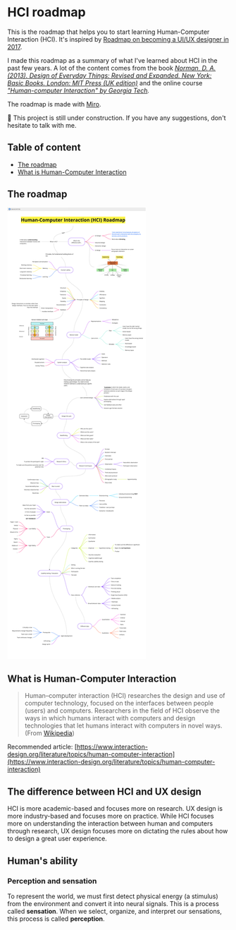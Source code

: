 # HCI roadmap

This is the roadmap that helps you to start learning Human-Computer Interaction (HCI). It's inspired by [Roadmap on becoming a UI/UX designer in 2017](https://github.com/togiberlin/ui-ux-designer-roadmap).

I made this roadmap as a summary of what I've learned about HCI in the past few years. A lot of the content comes from the book *[Norman, D. A. (2013). Design of Everyday Things: Revised and Expanded. New York: Basic Books. London: MIT Press (UK edition)](https://jnd.org/the-design-of-everyday-things-revised-and-expanded-edition/)* and the online course *["Human-computer Interaction" by Georgia Tech](http://omscs6750.gatech.edu/).*

The roadmap is made with [Miro](http://www.miro.com).

🚧 This project is still under construction. If you have any suggestions, don't hesitate to talk with me.

## Table of content

- [The roadmap](#The-roadmap)
- [What is Human-Computer Interaction](#What-is-Human-Computer-Interaction)

## The roadmap

![hci-roadmap](https://github.com/imyuanwen/HCI-roadmap/blob/master/hciroadmap.jpg?raw=true)

## What is Human-Computer Interaction

> Human–computer interaction (HCI) researches the design and use of computer technology, focused on the interfaces between people (users) and computers. Researchers in the field of HCI observe the ways in which humans interact with computers and design technologies that let humans interact with computers in novel ways. (From [Wikipedia](https://en.wikipedia.org/wiki/Human%E2%80%93computer_interaction))

Recommended article: [https://www.interaction-design.org/literature/topics/human-computer-interaction](https://www.interaction-design.org/literature/topics/human-computer-interaction)

## The difference between HCI and UX design

HCI is more academic-based and focuses more on research. UX design is more industry-based and focuses more on practice. While HCI focuses more on understanding the interaction between human and computers through research, UX design focuses more on dictating the rules about how to design a great user experience.

## Human's ability

### Perception and sensation

To represent the world, we must first detect physical energy (a stimulus) from the environment and convert it into neural signals. This is a process called **sensation**.
When we select, organize, and interpret our sensations, this process is called **perception**.
